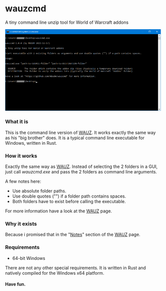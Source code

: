# wauzcmd
A tiny command line unzip tool for World of Warcraft addons 

![WAUZ](screenshot.png)

### What it is
This is the command line version of [WAUZ](https://github.com/mbodm/wauz). It works exactly the same way as his "big brother" does. It is a typical command line executable for Windows, written in Rust.

### How it works
Exactly the same way as [WAUZ](https://github.com/mbodm/wauz). Instead of selecting the 2 folders in a GUI, just call _wauzcmd.exe_ and pass the 2 folders as command line arguments.

A few notes here:
- Use absolute folder paths.
- Use double quotes ("") if a folder path contains spaces.
- Both folders have to exist before calling the executable.

For more information have a look at the [WAUZ](https://github.com/mbodm/wauz) page.

### Why it exists
Because i promised that in the "[Notes](https://github.com/mbodm/wauz#notes)" section of the [WAUZ](https://github.com/mbodm/wauz) page.

### Requirements

- 64-bit Windows

There are not any other special requirements. It is written in Rust and natively compiled for the Windows x64 platform.

#### Have fun.
